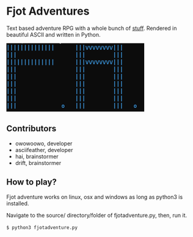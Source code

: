 # Fjot Adventures
Text based adventure RPG with a whole bunch of [stuff](./docs). Rendered in beautiful ASCII and written in Python.

![fjot adventures picture](./fjotAdventures.png)

## Contributors
- owowoowo, developer
- asciifeather, developer
- hai, brainstormer
- drift, brainstormer

## How to play?
Fjot adventure works on linux, osx and windows as long as python3 is installed. 

Navigate to the source/ directory/folder of fjotadventure.py, then, run it.

```$ python3 fjotadventure.py```
